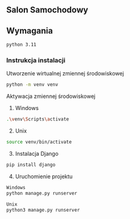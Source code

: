 ## Salon Samochodowy
## Wymagania
```sh
python 3.11
```
### Instrukcja instalacji
Utworzenie wirtualnej zmiennej środowiskowej
```sh  
python -m venv venv
```
Aktywacja zmiennej środowiskowej
1. Windows
```sh
.\venv\Scripts\activate
```
2. Unix
```sh
source venv/bin/activate
```
3. Instalacja Django
```sh
pip install django
```
4. Uruchomienie projektu
```sh
Windows
python manage.py runserver
```
```sh
Unix
python3 manage.py runserver
```